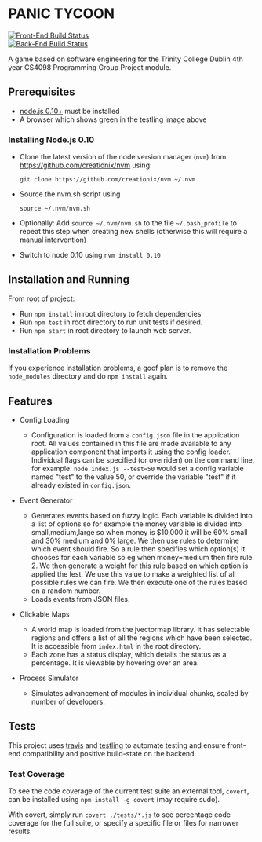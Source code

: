 PANIC TYCOON
============

[![Front-End Build Status](https://ci.testling.com/Panic-Tycoons/panic-tycoon.png)](https://ci.testling.com/Panic-Tycoons/panic-tycoon)  
[![Back-End Build Status](https://travis-ci.org/Panic-Tycoons/panic-tycoon.png?branch=master)](https://travis-ci.org/Panic-Tycoons/panic-tycoon)

A game based on software engineering for the Trinity College Dublin 4th year CS4098 Programming Group Project module.

## Prerequisites 

* [node.js 0.10+](http://nodejs.org/download/) must be installed 
* A browser which shows green in the testling image above

### Installing Node.js 0.10

* Clone the latest version of the node version manager (`nvm`) from https://github.com/creationix/nvm using:

    ```
    git clone https://github.com/creationix/nvm ~/.nvm
    ```

* Source the nvm.sh script using

    ```
    source ~/.nvm/nvm.sh
    ```

* Optionally: Add `source ~/.nvm/nvm.sh` to the file `~/.bash_profile` to repeat this step when creating new shells (otherwise this will require a manual intervention)

* Switch to node 0.10 using `nvm install 0.10`

## Installation and Running

From root of project:

* Run `npm install` in root directory to fetch dependencies
* Run `npm test` in root directory to run unit tests if desired.
* Run `npm start` in root directory to launch web server.

### Installation Problems

If you experience installation problems, a goof plan is to remove the `node_modules` directory and do `npm install` again.


## Features

* Config Loading
    * Configuration is loaded from a `config.json` file in the application root. All values contained in this file are made available to any application component that imports it using the config loader. Individual flags can be specified (or overriden) on the command line, for example: `node index.js --test=50` would set a config variable named "test" to the value 50, or override the variable "test" if it already existed in `config.json`.
* Event Generator
	* Generates events based on fuzzy logic. Each variable is divided into a list of options so for example the money variable is divided into small,medium,large so when money is $10,000 it will be 60% small and 30% medium and 0% large. We then use rules to determine which event should fire. So a rule then specifies which option(s) it chooses for each variable so eg when money=medium then fire rule 2. We then generate a weight for this rule based on which option is applied the lest. We use this value to make a weighted list of all possible rules we can fire. We then execute one of the rules based on a random number. 
    * Loads events from JSON files.
* Clickable Maps
    * A world map is loaded from the jvectormap library. It has selectable regions and offers a list of all the regions which have been selected. It is accessible from `index.html` in the root directory.
    * Each zone has a status display, which details the status as a percentage. It is viewable by hovering over an area.

* Process Simulator 
    * Simulates advancement of modules in individual chunks, scaled by number of developers.
	
## Tests

This project uses [travis](http://travis-ci.org) and [testling](http://ci.testling.com) to automate testing and ensure front-end compatibility and positive build-state on the backend.

### Test Coverage

To see the code coverage of the current test suite an external tool, `covert`, can be installed using `npm install -g covert` (may require sudo).

With covert, simply run `covert ./tests/*.js` to see percentage code coverage for the full suite, or specify a specific file or files for narrower results.
